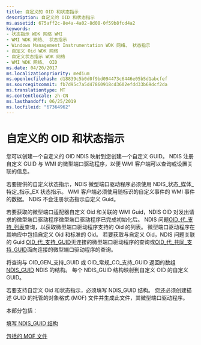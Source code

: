 ```yaml
---
title: 自定义的 OID 和状态指示
description: 自定义的 OID 和状态指示
ms.assetid: 675aff2c-8e4a-4a02-8d08-0f59b8fcd4a2
keywords:
- 状态指示 WDK 网络 WMI
- WMI WDK 网络、 状态指示
- Windows Management Instrumentation WDK 网络、 状态指示
- 自定义 Oid WDK 网络
- 自定义状态指示 WDK 网络
- WMI WDK 网络、 OID
ms.date: 04/20/2017
ms.localizationpriority: medium
ms.openlocfilehash: d18839c5b0d0f9bd094473c6446e05b5d1abcfef
ms.sourcegitcommit: fb7d95c7a5d47860918cd3602efdd33b69dcf2da
ms.translationtype: MT
ms.contentlocale: zh-CN
ms.lasthandoff: 06/25/2019
ms.locfileid: "67364962"
---
```

# <a name="customized-oids-and-status-indications"></a>自定义的 OID 和状态指示





您可以创建一个自定义的 OID NDIS 映射到您创建一个自定义 GUID。 NDIS 注册自定义 GUID 与 WMI 的微型端口驱动程序，以便 WMI 客户端可以查询或设置关联的信息。

若要提供的自定义状态指示，NDIS 微型端口驱动程序必须使用 NDIS\_状态\_媒体\_特定\_指示\_EX 状态指示。 WMI 客户端必须使用随标识的自定义事件的 WMI 事件的数据。 NDIS 不会注册状态指示自定义 Guid。

若要获取的微型端口适配器自定义 Oid 和关联的 WMI Guid，NDIS OID 对发出请求的微型端口驱动程序微型端口驱动程序已完成初始化后。 NDIS 问题[OID\_代\_支持\_列表](https://docs.microsoft.com/windows-hardware/drivers/network/oid-gen-supported-list)查询，以获取微型端口驱动程序支持的 Oid 的列表。 微型端口驱动程序在其响应中包括自定义 Oid 和标准的 Oid。 若要获取与自定义 Oid，NDIS 问题关联的 Guid [OID\_代\_支持\_GUID](https://docs.microsoft.com/windows-hardware/drivers/network/oid-gen-supported-guids)无连接的微型端口驱动程序的查询或[OID\_代\_共同\_支持\_GUID](https://docs.microsoft.com/windows-hardware/drivers/network/oid-gen-co-supported-guids)面向连接的微型端口驱动程序的查询。

将查询与 OID\_GEN\_支持\_GUID 或 OID\_常规\_CO\_支持\_GUID 返回的数组[NDIS\_GUID](filling-in-an-ndis-guid-structure.md) NDIS 的结构。 每个 NDIS\_GUID 结构映射到自定义 OID 的自定义 GUID。

若要支持自定义 Oid 和状态指示，必须填写 NDIS\_GUID 结构。 您还必须创建描述 GUID 的托管的对象格式 (MOF) 文件并生成此文件，其微型端口驱动程序。

本部分包括：

[填写 NDIS\_GUID 结构](filling-in-an-ndis-guid-structure.md)

[包括的 MOF 文件](including-a-mof-file.md)

 

 





